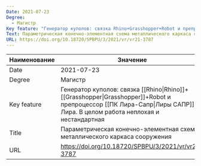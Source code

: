 ```yaml
---
Date: 2021-07-23
Degree:
  - Магистр
Key feature: "Генератор куполов: связка Rhino+Grasshopper+Robot и препроцессор Лиры + Лира.В целом работа неплохая и нестандартная"
Text: Параметрическая конечно-элементная схема металлического каркаса сооружения
URL: https://doi.org/10.18720/SPBPU/3/2021/vr/vr21-3787
---
```


| Наименование | Значение                                                                                                                                                                |
| ------------ | ----------------------------------------------------------------------------------------------------------------------------------------------------------------------- |
| Date         | 2021-07-23                                                                                                                                                              |
| Degree       | Магистр                                                                                                                                                                 |
| Key feature  | Генератор куполов: связка [[Rhino\|Rhino]]+[[Grasshopper\|Grasshopper]]+Robot и препроцессор [[ПК Лира-Сапр\|Лиры САПР]]+ Лира. В целом работа неплохая и нестандартная |
| Title        | Параметрическая конечно-элементная схема металлического каркаса сооружения                                                                                              |
| URL          | https://doi.org/10.18720/SPBPU/3/2021/vr/vr21-3787                                                                                                                      |
